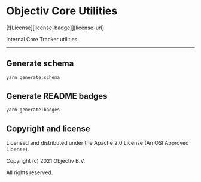 # Objectiv Core Utilities

[![License][license-badge]][license-url]

Internal Core Tracker utilities.

---

## Generate schema

```sh
yarn generate:schema
```

## Generate README badges

```sh
yarn generate:badges
```

## Copyright and license
Licensed and distributed under the Apache 2.0 License (An OSI Approved License).

Copyright (c) 2021 Objectiv B.V.

All rights reserved.
